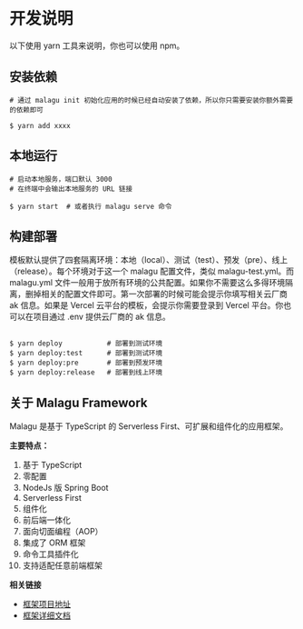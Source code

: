# 开发说明

以下使用 yarn 工具来说明，你也可以使用 npm。

## 安装依赖

```shell
# 通过 malagu init 初始化应用的时候已经自动安装了依赖，所以你只需要安装你额外需要的依赖即可

$ yarn add xxxx
```

## 本地运行

```shell
# 启动本地服务，端口默认 3000
# 在终端中会输出本地服务的 URL 链接

$ yarn start  # 或者执行 malagu serve 命令
```

## 构建部署

模板默认提供了四套隔离环境：本地（local）、测试（test）、预发（pre）、线上（release）。每个环境对于这一个 malagu 配置文件，类似 malagu-test.yml。而 malagu.yml 文件一般用于放所有环境的公共配置。如果你不需要这么多得环境隔离，删掉相关的配置文件即可。第一次部署的时候可能会提示你填写相关云厂商 ak 信息。如果是 Vercel 云平台的模板，会提示你需要登录到 Vercel 平台。你也可以在项目通过 .env 提供云厂商的 ak 信息。

```shell

$ yarn deploy           # 部署到测试环境
$ yarn deploy:test      # 部署到测试环境
$ yarn deploy:pre       # 部署到预发环境
$ yarn deploy:release   # 部署到线上环境

```

## 关于 Malagu Framework

Malagu 是基于 TypeScript 的 Serverless First、可扩展和组件化的应用框架。

**主要特点：**

1. 基于 TypeScript
1. 零配置
1. NodeJs 版 Spring Boot
1. Serverless First
1. 组件化
1. 前后端一体化
1. 面向切面编程（AOP）
1. 集成了 ORM 框架
1. 命令工具插件化
1. 支持适配任意前端框架

**相关链接**

* [框架项目地址](https://github.com/cellbang/malagu)
* [框架详细文档](https://www.yuque.com/cellbang/malagu)
